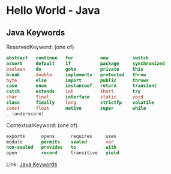 # Hello World - Java

## Java Keywords

ReservedKeyword:
(one of)
```java
abstract   continue   for          new         switch
assert     default    if           package     synchronized
boolean    do         goto         private     this
break      double     implements   protected   throw
byte       else       import       public      throws
case       enum       instanceof   return      transient
catch      extends    int          short       try
char       final      interface    static      void
class      finally    long         strictfp    volatile
const      float      native       super       while
_ (underscore)
```

ContextualKeyword:
(one of)

```java
exports      opens      requires     uses
module       permits    sealed       var
non-sealed   provides   to           with
open         record     transitive   yield
```

Link: [Java Keywords](https://docs.oracle.com/javase/specs/jls/se17/html/jls-3.html#jls-3.9)

